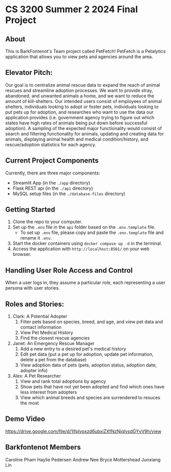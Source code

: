 # CS 3200 Summer 2 2024 Final Project

## About

This is BarkFontenot's Team project called PetFetch! PetFetch is a Petalytics application that allows you to view pets and agencies around the area. 

## Elevator Pitch: 
Our goal is to centralize animal rescue data to expand the reach of animal rescues and streamline adoption processes. We want to provide stray, abandoned, and unwanted animals a home, and we want to reduce the amount of kill-shelters. Our intended users consist of employees of animal shelters, individuals looking to adopt or foster pets, individuals looking to put pets up for adoption, and researches who want to use the data our application provides (i.e. government agency trying to figure out which states have high rates of animals being put down before successful adoption).
A sampling of the expected major functionality would consist of search and filtering functionality for animals, updating and creating data for animals, displaying animal health and medical condition/history, and rescue/adoption statistics for each agency.

## Current Project Components

Currently, there are three major components:
- Streamlit App (in the `./app` directory)
- Flask REST api (in the `./api` directory)
- MySQL setup files (in the `./database-files` directory)

## Getting Started
1. Clone the repo to your computer. 
2. Set up the `.env` file in the `api` folder based on the `.env.template` file.
    - To set up `.env` file, please copy and paste the `.env.template` file and rename it `.env`.
3. Start the docker containers using `docker compose up -d` in the terminal. 
4. Access the application with `http://localhost:8501/` on your web browser. 

## Handling User Role Access and Control

When a user logs in, they assume a particular role, each representing a user persona with user stories. 
## Roles and Stories: 
1. Clark: A Potential Adopter
    1. Filter pets based on species, breed, and age, and view pet data and contact information
    2. View Pet Medical History
    3. Find the closest rescue agencies
2. Janet: An Emergency Rescue Manager
    1. Add a new entry to a desired pet's medical history
    2. Edit pet data (put a pet up for adoption, update pet information, delete a pet from the database)
    3. View adoption data of pets (pets, adoption status, adoption date, adopter info)
3. Alex: A Pet Researcher
    1. View and rank total adoptions by agency
    2. Show pets that have not yet been adopted and find which ones have less interest from adopters
    3. View which animal breeds and species are surrendered to resuces the most
 

## Demo Video
https://drive.google.com/file/d/1ifplvoxzd6ubxiZXfNzNjqlvsdGYvV9h/view

## Barkfontenot Members
Caroline Pham
Haylie Pedersen
Andrew Nee
Bryce Mottershead
Junxiang Lin